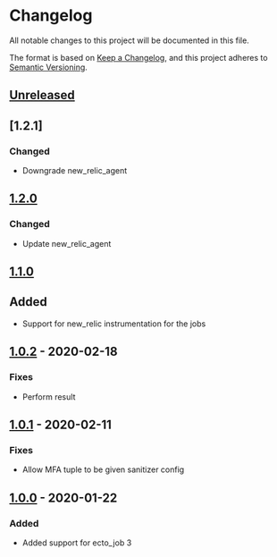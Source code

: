 # Changelog

All notable changes to this project will be documented in this file.

The format is based on [Keep a Changelog](https://keepachangelog.com/en/1.0.0/),
and this project adheres to [Semantic Versioning](https://semver.org/spec/v2.0.0.html).

## [Unreleased]

## [1.2.1]

### Changed

- Downgrade new_relic_agent

## [1.2.0]

### Changed

- Update new_relic_agent

## [1.1.0]

## Added

- Support for new_relic instrumentation for the jobs

## [1.0.2] - 2020-02-18

### Fixes

- Perform result

## [1.0.1] - 2020-02-11

### Fixes

- Allow MFA tuple to be given sanitizer config

## [1.0.0] - 2020-01-22

### Added

- Added support for ecto_job 3

[Unreleased]: https://github.com/rai200890/ecto-job-scheduler/compare/v1.2.0...HEAD
[1.2.0]: https://github.com/rai200890/ecto-job-scheduler/compare/v1.1.0...1.2.0
[1.1.0]: https://github.com/rai200890/ecto-job-scheduler/compare/v1.0.2...1.1.0
[1.0.2]: https://github.com/rai200890/ecto-job-scheduler/compare/v1.0.1...v1.0.2
[1.0.1]: https://github.com/rai200890/ecto-job-scheduler/compare/v1.0.0...v1.0.1
[1.0.0]: https://github.com/rai200890/ecto-job-scheduler/compare/v0.7.0...v1.0.0
